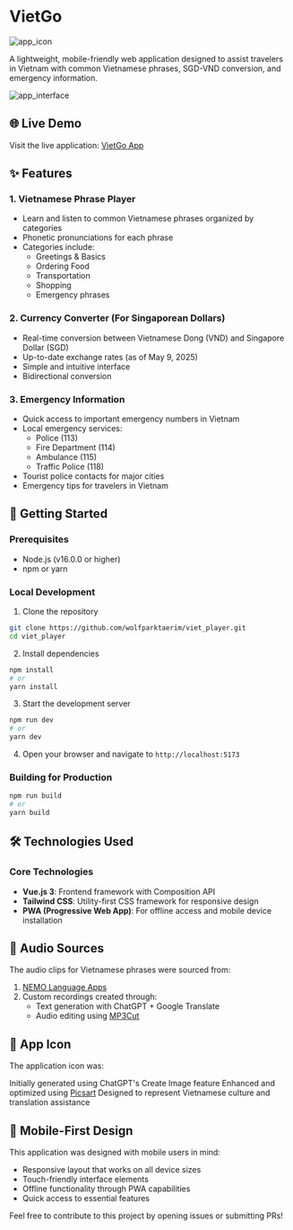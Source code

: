 # VietGo

![app_icon](https://github.com/user-attachments/assets/eecddfca-555f-413d-9199-4b1a97dbc3ae)

A lightweight, mobile-friendly web application designed to assist travelers in Vietnam with common Vietnamese phrases, SGD-VND conversion, and emergency information.

![app_interface](https://github.com/user-attachments/assets/68e4c97a-b146-44f3-89c2-a05543e24e58)

## 🌐 Live Demo

Visit the live application: [VietGo App]([https://vietgo.vercel.app/])

## ✨ Features

### 1. Vietnamese Phrase Player

- Learn and listen to common Vietnamese phrases organized by categories
- Phonetic pronunciations for each phrase
- Categories include:
  - Greetings & Basics
  - Ordering Food
  - Transportation
  - Shopping
  - Emergency phrases

### 2. Currency Converter (For Singaporean Dollars)

- Real-time conversion between Vietnamese Dong (VND) and Singapore Dollar (SGD)
- Up-to-date exchange rates (as of May 9, 2025)
- Simple and intuitive interface
- Bidirectional conversion

### 3. Emergency Information

- Quick access to important emergency numbers in Vietnam
- Local emergency services:
  - Police (113)
  - Fire Department (114)
  - Ambulance (115)
  - Traffic Police (118)
- Tourist police contacts for major cities
- Emergency tips for travelers in Vietnam

## 🚀 Getting Started

### Prerequisites

- Node.js (v16.0.0 or higher)
- npm or yarn

### Local Development

1. Clone the repository
```bash
git clone https://github.com/wolfparktaerim/viet_player.git
cd viet_player
```

2. Install dependencies
```bash
npm install
# or
yarn install
```

3. Start the development server
```bash
npm run dev
# or
yarn dev
```

4. Open your browser and navigate to `http://localhost:5173`

### Building for Production

```bash
npm run build
# or
yarn build
```

## 🛠️ Technologies Used

### Core Technologies
- **Vue.js 3**: Frontend framework with Composition API
- **Tailwind CSS**: Utility-first CSS framework for responsive design
- **PWA (Progressive Web App)**: For offline access and mobile device installation

## 🎵 Audio Sources

The audio clips for Vietnamese phrases were sourced from:

1. [NEMO Language Apps](http://www.nemolanguageapps.com/phrasebooks/vietnamese)
2. Custom recordings created through:
   - Text generation with ChatGPT + Google Translate
   - Audio editing using [MP3Cut](https://mp3cut.net/)

## 🎨 App Icon
The application icon was:

Initially generated using ChatGPT's Create Image feature
Enhanced and optimized using [Picsart](https://picsart.com)
Designed to represent Vietnamese culture and translation assistance

## 📱 Mobile-First Design

This application was designed with mobile users in mind:
- Responsive layout that works on all device sizes
- Touch-friendly interface elements
- Offline functionality through PWA capabilities
- Quick access to essential features


Feel free to contribute to this project by opening issues or submitting PRs!
